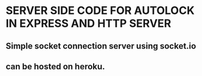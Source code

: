 # SERVER SIDE CODE FOR AUTOLOCK IN EXPRESS AND HTTP SERVER 

## Simple socket connection server using socket.io

## can be hosted on heroku.

